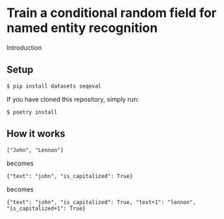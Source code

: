 # Train a conditional random field for named entity recognition

Introduction


## Setup


```
$ pip install datasets seqeval
```

If you have cloned this repository, simply run:

```
$ poetry install
```


## How it works

```
["John", "Lennon"]
```

becomes

```
{"text": "john", "is_capitalized": True}
```

becomes

```
{"text": "john", "is_capitalized": True, "text+1": "lennon", "is_capitalized+1": True}
```
